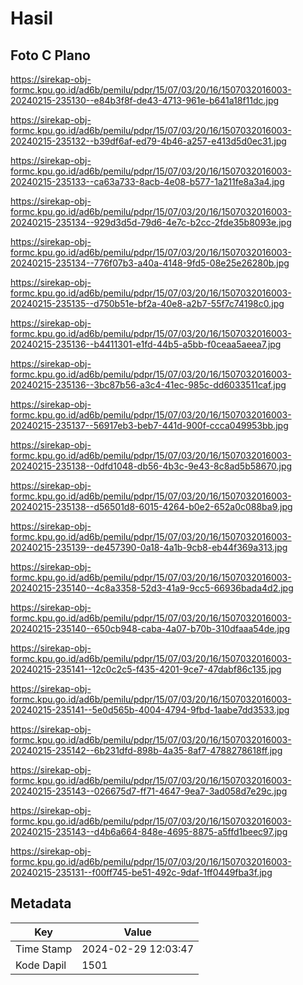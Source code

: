 # Hasil

## Foto C Plano

https://sirekap-obj-formc.kpu.go.id/ad6b/pemilu/pdpr/15/07/03/20/16/1507032016003-20240215-235130--e84b3f8f-de43-4713-961e-b641a18f11dc.jpg

https://sirekap-obj-formc.kpu.go.id/ad6b/pemilu/pdpr/15/07/03/20/16/1507032016003-20240215-235132--b39df6af-ed79-4b46-a257-e413d5d0ec31.jpg

https://sirekap-obj-formc.kpu.go.id/ad6b/pemilu/pdpr/15/07/03/20/16/1507032016003-20240215-235133--ca63a733-8acb-4e08-b577-1a211fe8a3a4.jpg

https://sirekap-obj-formc.kpu.go.id/ad6b/pemilu/pdpr/15/07/03/20/16/1507032016003-20240215-235134--929d3d5d-79d6-4e7c-b2cc-2fde35b8093e.jpg

https://sirekap-obj-formc.kpu.go.id/ad6b/pemilu/pdpr/15/07/03/20/16/1507032016003-20240215-235134--776f07b3-a40a-4148-9fd5-08e25e26280b.jpg

https://sirekap-obj-formc.kpu.go.id/ad6b/pemilu/pdpr/15/07/03/20/16/1507032016003-20240215-235135--d750b51e-bf2a-40e8-a2b7-55f7c74198c0.jpg

https://sirekap-obj-formc.kpu.go.id/ad6b/pemilu/pdpr/15/07/03/20/16/1507032016003-20240215-235136--b4411301-e1fd-44b5-a5bb-f0ceaa5aeea7.jpg

https://sirekap-obj-formc.kpu.go.id/ad6b/pemilu/pdpr/15/07/03/20/16/1507032016003-20240215-235136--3bc87b56-a3c4-41ec-985c-dd6033511caf.jpg

https://sirekap-obj-formc.kpu.go.id/ad6b/pemilu/pdpr/15/07/03/20/16/1507032016003-20240215-235137--56917eb3-beb7-441d-900f-ccca049953bb.jpg

https://sirekap-obj-formc.kpu.go.id/ad6b/pemilu/pdpr/15/07/03/20/16/1507032016003-20240215-235138--0dfd1048-db56-4b3c-9e43-8c8ad5b58670.jpg

https://sirekap-obj-formc.kpu.go.id/ad6b/pemilu/pdpr/15/07/03/20/16/1507032016003-20240215-235138--d56501d8-6015-4264-b0e2-652a0c088ba9.jpg

https://sirekap-obj-formc.kpu.go.id/ad6b/pemilu/pdpr/15/07/03/20/16/1507032016003-20240215-235139--de457390-0a18-4a1b-9cb8-eb44f369a313.jpg

https://sirekap-obj-formc.kpu.go.id/ad6b/pemilu/pdpr/15/07/03/20/16/1507032016003-20240215-235140--4c8a3358-52d3-41a9-9cc5-66936bada4d2.jpg

https://sirekap-obj-formc.kpu.go.id/ad6b/pemilu/pdpr/15/07/03/20/16/1507032016003-20240215-235140--650cb948-caba-4a07-b70b-310dfaaa54de.jpg

https://sirekap-obj-formc.kpu.go.id/ad6b/pemilu/pdpr/15/07/03/20/16/1507032016003-20240215-235141--12c0c2c5-f435-4201-9ce7-47dabf86c135.jpg

https://sirekap-obj-formc.kpu.go.id/ad6b/pemilu/pdpr/15/07/03/20/16/1507032016003-20240215-235141--5e0d565b-4004-4794-9fbd-1aabe7dd3533.jpg

https://sirekap-obj-formc.kpu.go.id/ad6b/pemilu/pdpr/15/07/03/20/16/1507032016003-20240215-235142--6b231dfd-898b-4a35-8af7-4788278618ff.jpg

https://sirekap-obj-formc.kpu.go.id/ad6b/pemilu/pdpr/15/07/03/20/16/1507032016003-20240215-235143--026675d7-ff71-4647-9ea7-3ad058d7e29c.jpg

https://sirekap-obj-formc.kpu.go.id/ad6b/pemilu/pdpr/15/07/03/20/16/1507032016003-20240215-235143--d4b6a664-848e-4695-8875-a5ffd1beec97.jpg

https://sirekap-obj-formc.kpu.go.id/ad6b/pemilu/pdpr/15/07/03/20/16/1507032016003-20240215-235131--f00ff745-be51-492c-9daf-1ff0449fba3f.jpg


## Metadata

| Key        | Value               |
| ---------- | ------------------- |
| Time Stamp | 2024-02-29 12:03:47 |
| Kode Dapil | 1501                |



